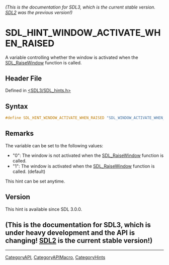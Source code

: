 ###### (This is the documentation for SDL3, which is the current stable version. [SDL2](https://wiki.libsdl.org/SDL2/) was the previous version!)
# SDL_HINT_WINDOW_ACTIVATE_WHEN_RAISED

A variable controlling whether the window is activated when the [SDL_RaiseWindow](SDL_RaiseWindow) function is called.

## Header File

Defined in [<SDL3/SDL_hints.h>](https://github.com/libsdl-org/SDL/blob/main/include/SDL3/SDL_hints.h)

## Syntax

```c
#define SDL_HINT_WINDOW_ACTIVATE_WHEN_RAISED "SDL_WINDOW_ACTIVATE_WHEN_RAISED"
```

## Remarks

The variable can be set to the following values:

- "0": The window is not activated when the
  [SDL_RaiseWindow](SDL_RaiseWindow) function is called.
- "1": The window is activated when the [SDL_RaiseWindow](SDL_RaiseWindow)
  function is called. (default)

This hint can be set anytime.

## Version

This hint is available since SDL 3.0.0.

## (This is the documentation for SDL3, which is under heavy development and the API is changing! [SDL2](https://wiki.libsdl.org/SDL2/) is the current stable version!)



----
[CategoryAPI](CategoryAPI), [CategoryAPIMacro](CategoryAPIMacro), [CategoryHints](CategoryHints)


